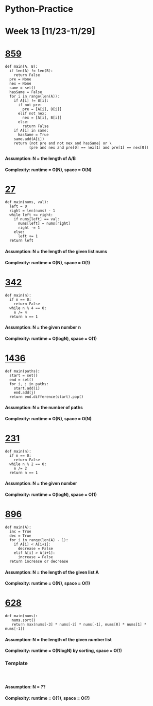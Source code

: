 # Python-Practice

# Week 13 [11/23-11/29]

# [859](https://leetcode.com/problems/buddy-strings/)
```
def main(A, B):
  if len(A) != len(B):
    return False
  pre = None
  nex = None
  same = set()
  hasSame = False
  for i in range(len(A)):
    if A[i] != B[i]:
      if not pre:
        pre = [A[i], B[i]]
      elif not nex:
        nex = [A[i], B[i]]
      else:
        return False
    if A[i] in same:
      hasSame = True
    same.add(A[i])
    return (not pre and not nex and hasSame) or \
           (pre and nex and pre[0] == nex[1] and pre[1] == nex[0])
```
#### Assumption: N = the length of A/B
#### Complexity: runtime = O(N), space = O(N)

# [27](https://leetcode.com/problems/remove-element/)
```
def main(nums, val):
  left = 0
  right = len(nums) - 1
  while left <= right:
    if nums[left] == val:
      nums[left] = nums[right]
      right -= 1
    else:
      left += 1
  return left
```
#### Assumption: N = the length of the given list nums
#### Complexity: runtime = O(N), space = O(1)

# [342](https://leetcode.com/problems/power-of-four/)
```
def main(n):
  if n == 0:
    return False
  while n % 4 == 0:
    n /= 4
  return n == 1
```
#### Assumption: N = the given number n
#### Complexity: runtime = O(logN), space = O(1)

# [1436](https://leetcode.com/problems/destination-city/)
```
def main(paths):
  start = set()
  end = set()
  for i, j in paths:
    start.add(i)
    end.add(j)
  return end.difference(start).pop()
```
#### Assumption: N = the number of paths
#### Complexity: runtime = O(N), space = O(N)

# [231](https://leetcode.com/problems/power-of-two/)
```
def main(n):
  if n == 0:
    return False
  while n % 2 == 0:
    n /= 2
  return n == 1
```
#### Assumption: N = the given number
#### Complexity: runtime = O(logN), space = O(1)

# [896](https://leetcode.com/problems/monotonic-array/)
```
def main(A):
  inc = True
  dec = True
  for i in range(len(A) - 1):
    if A[i] < A[i+1]:
      decrease = False
    elif A[i] > A[i+1]:
      increase = False
  return increase or decrease
```
#### Assumption: N = the length of the given list A
#### Complexity: runtime = O(N), space = O(1)

# [628](https://leetcode.com/problems/maximum-product-of-three-numbers/)
```
def main(nums):
   nums.sort()
   return max(nums[-3] * nums[-2] * nums[-1], nums[0] * nums[1] * nums[-1])
```
#### Assumption: N = the length of the given number list
#### Complexity: runtime = O(NlogN) by sorting, space = O(1)

### Template
# []()
```
```
#### Assumption: N = ??
#### Complexity: runtime = O(?), space = O(?)